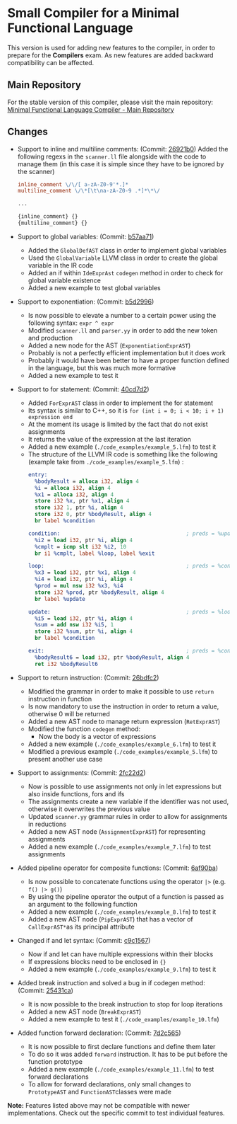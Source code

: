 # Small Compiler for a Minimal Functional Language

This version is used for adding new features to the compiler, in order to prepare for the **Compilers** exam.
As new features are added backward compatibility can be affected.

## Main Repository

For the stable version of this compiler, please visit the main repository:
[Minimal Functional Language Compiler - Main Repository](https://github.com/Andrealavi/compilers/tree/main/LFMCompilerLLVM)

## Changes

- Support to inline and multiline comments: (Commit: [26921b0](https://github.com/Andrealavi/compilers/commit/26921b030313de503d2191ced758e08e5322a3fa))
	Added the following regexs in the `scanner.ll` file alongside with the code to manage them (in this case it is simple since they have to be ignored by the scanner)

  ```flex
  inline_comment \/\/[ a-zA-Z0-9'*.]*
  multiline_comment \/\*[\t\na-zA-Z0-9 .*]*\*\/

  ...

  {inline_comment} {}
  {multiline_comment} {}
  ```
- Support to global variables: (Commit: [b57aa71](https://github.com/Andrealavi/compilers/commit/b57aa71bff241f84ac15289042d20229e60e356a))
  - Added the `GlobalDefAST` class in order to implement global variables
  - Used the `GlobalVariable` LLVM class in order to create the global variable in the IR code
  - Added an if within `IdeExprAst` `codegen` method in order to check for global variable existence
  - Added a new example to test global variables
- Support to exponentiation: (Commit: [b5d2996](https://github.com/Andrealavi/compilers/commit/b5d2996290d490246c8166915db11de9a56f6c24))
  - Is now possible to elevate a number to a certain power using the following syntax: `expr ^ expr`
  - Modified `scanner.ll` and `parser.yy` in order to add the new token and production
  - Added a new node for the AST (`ExponentiationExprAST`)
  - Probably is not a perfectly efficient implementation but it does work
  - Probably it would have been better to have a proper function defined in the language, but this was much more formative
  - Added a new example to test it
- Support to for statement: (Commit: [40cd7d2](https://github.com/Andrealavi/compilers/commit/40cd7d2397937d951c7dcf8b4b894457c43a7127))
  - Added `ForExprAST` class in order to implement the for statement
  - Its syntax is similar to C++, so it is `for (int i = 0; i < 10; i + 1) expression end`
  - At the moment its usage is limited by the fact that do not exist assignments
  - It returns the value of the expression at the last iteration
  - Added a new example (`./code_examples/example_5.lfm`) to test it
  - The structure of the LLVM IR code is something like the following (example take from `./code_examples/example_5.lfm`) :
    ```LLVM
    entry:
      %bodyResult = alloca i32, align 4
      %i = alloca i32, align 4
      %x1 = alloca i32, align 4
      store i32 %x, ptr %x1, align 4
      store i32 1, ptr %i, align 4
      store i32 0, ptr %bodyResult, align 4
      br label %condition

    condition:                                        ; preds = %update, %entry
      %i2 = load i32, ptr %i, align 4
      %cmplt = icmp slt i32 %i2, 10
      br i1 %cmplt, label %loop, label %exit

    loop:                                             ; preds = %condition
      %x3 = load i32, ptr %x1, align 4
      %i4 = load i32, ptr %i, align 4
      %prod = mul nsw i32 %x3, %i4
      store i32 %prod, ptr %bodyResult, align 4
      br label %update

    update:                                           ; preds = %loop
      %i5 = load i32, ptr %i, align 4
      %sum = add nsw i32 %i5, 1
      store i32 %sum, ptr %i, align 4
      br label %condition

    exit:                                             ; preds = %condition
      %bodyResult6 = load i32, ptr %bodyResult, align 4
      ret i32 %bodyResult6
    ```
- Support to return instruction: (Commit: [26bdfc2](https://github.com/Andrealavi/compilers/commit/26bdfc247dc3ff797d7f53738d5c9ebd07ee7090))
  - Modified the grammar in order to make it possible to use `return` instruction in function
  - Is now mandatory to use the instruction in order to return a value, otherwise 0 will be returned
  - Added a new AST node to manage return expression (`RetExprAST`)
  - Modified the function `codegen` method:
    - Now the body is a vector of expressions
  - Added a new example (`./code_examples/example_6.lfm`) to test it
  - Modified a previous example (`./code_examples/example_5.lfm`) to present another use case
- Support to assignments: (Commit: [2fc22d2](https://github.com/Andrealavi/compilers/commit/2fc22d28b598afada6db7e9f73de0105c751f256))
  - Now is possible to use assignments not only in let expressions but also inside functions, fors and ifs
  - The assignments create a new variable if the identifier was not used, otherwise it overwrites the previous value
  - Updated `scanner.yy` grammar rules in order to allow for assignments in reductions
  - Added a new AST node (`AssignmentExprAST`) for representing assignments
  - Added a new example (`./code_examples/example_7.lfm`) to test assignments
- Added pipeline operator for composite functions: (Commit: [6af90ba](https://github.com/Andrealavi/compilers/commit/6af90ba4af48462dbcf7f909e910e65b3efa86a8))
  - Is now possible to concatenate functions using the operator `|>` (e.g. `f() |> g()`)
  - By using the pipeline operator the output of a function is passed as an argument to the following function
  - Added a new example (`./code_examples/example_8.lfm`) to test it
  - Added a new AST node (`PipExprAST`) that has a vector of `CallExprAST*`as its principal attribute
- Changed if and let syntax: (Commit: [c9c1567](https://github.com/Andrealavi/compilers/commit/c9c15673f6f9ea100c9c9b2eb2944809308d6193))
  - Now if and let can have multiple expressions within their blocks
  - If expressions blocks need to be enclosed in `{}`
  - Added a new example (`./code_examples/example_9.lfm`) to test it
- Added break instruction and solved a bug in if codegen method: (Commit: [25431ca](https://github.com/Andrealavi/compilers/commit/25431ca898458d396bde2ddddbeb787ba239fe84))
  - It is now possible to the break instruction to stop for loop iterations
  - Added a new AST node (`BreakExprAST`)
  - Added a new example to test it (`./code_examples/example_10.lfm`)
- Added function forward declaration: (Commit: [7d2c565](https://github.com/Andrealavi/compilers/commit/7d2c565e83fb3fa0cf25c8f4b48db9e732152eae))
  - It is now possible to first declare functions and define them later
  - To do so it was added `forward` instruction. It has to be put before the function prototype
  - Added a new example (`./code_examples/example_11.lfm`) to test forward declarations
  - To allow for forward declarations, only small changes to `PrototypeAST` and `FunctionAST`classes were made

**Note:** Features listed above may not be compatible with newer implementations. Check out the specific commit to test individual features.
